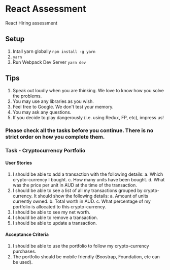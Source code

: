 # React Assessment
React Hiring assessment

## Setup
1. Intall yarn globally `npm install -g yarn`
2. `yarn`
3. Run Webpack Dev Server `yarn dev`

## Tips
1. Speak out loudly when you are thinking. We love to know how you solve the problems.
2. You may use any libraries as you wish.
3. Feel free to Google. We don't test your memory.
4. You may ask any questions.
5. If you decide to play dangerously (i.e. using Redux, FP, etc), impress us!

### Please check all the tasks before you continue. There is no strict order on how you complete them.
### Task - Cryptocurrency Portfolio
#### User Stories
1. I should be able to add a transaction with the following details:
  a. Which crypto-currency I bought.
  c. How many units have been bought.
  d. What was the price per unit in AUD at the time of the transaction.
2. I should be able to see a list of all my transactions grouped by crypto-currency. It should show the following details:
  a. Amount of units currently owned.
  b. Total worth in AUD.
  c. What percentage of my portfolio is allocated to this crypto-currency.
3. I should be able to see my net worth.
4. I should be able to remove a transaction.
5. I should be able to update a transaction.

#### Acceptance Criteria
1. I should be able to use the portfolio to follow my crypto-currency purchases.
2. The portfolio should be mobile friendly (Boostrap, Foundation, etc can be used).
